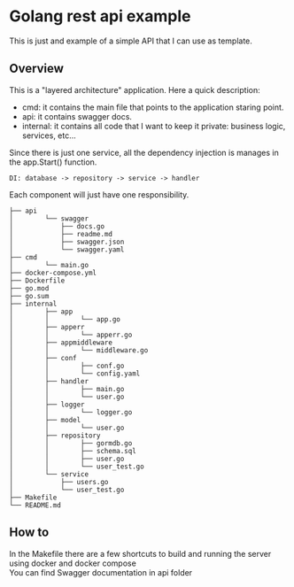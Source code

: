 # Golang rest api example

This is just and example of a simple API that I can use as template.  

## Overview
This is a "layered architecture" application. Here a quick description:
* cmd: it contains the main file that points to the application staring point.
* api: it contains swagger docs.
* internal: it contains all code that I want to keep it private: business logic, services, etc...

Since there is just one service, all the dependency injection is manages in the app.Start() function.  
```shell
DI: database -> repository -> service -> handler
```
Each component will just have one responsibility. 


```shell
├── api
│        └── swagger
│            ├── docs.go
│            ├── readme.md
│            ├── swagger.json
│            └── swagger.yaml
├── cmd
│        └── main.go
├── docker-compose.yml
├── Dockerfile
├── go.mod
├── go.sum
├── internal
│        ├── app
│        │        └── app.go
│        ├── apperr
│        │        └── apperr.go
│        ├── appmiddleware
│        │        └── middleware.go
│        ├── conf
│        │        ├── conf.go
│        │        └── config.yaml
│        ├── handler
│        │        ├── main.go
│        │        └── user.go
│        ├── logger
│        │        └── logger.go
│        ├── model
│        │        └── user.go
│        ├── repository
│        │        ├── gormdb.go
│        │        ├── schema.sql
│        │        ├── user.go
│        │        └── user_test.go
│        └── service
│            ├── users.go
│            └── user_test.go
├── Makefile
└── README.md

```


## How to
In the Makefile there are a few shortcuts to build and running the server using docker and docker compose  
You can find Swagger documentation in api folder 


